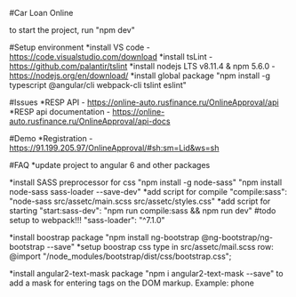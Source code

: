 #Car Loan Online

to start the project, run "npm dev"

#Setup environment
*install VS code - https://code.visualstudio.com/download
*install tsLint - https://github.com/palantir/tslint
*install nodejs LTS v8.11.4 & npm 5.6.0 - https://nodejs.org/en/download/
*install global package "npm install -g typescript @angular/cli webpack-cli tslint eslint"

#Issues
*RESP API - https://online-auto.rusfinance.ru/OnlineApproval/api
*RESP api documentation - https://online-auto.rusfinance.ru/OnlineApproval/api-docs

#Demo
*Registration - https://91.199.205.97/OnlineApproval/#sh:sm=Lid&ws=sh

#FAQ
*update project to angular 6 and other packages

*install SASS preprocessor for css "npm install -g node-sass" "npm install node-sass sass-loader --save-dev"
*add script for compile "compile:sass": "node-sass src/assetc/main.scss src/assetc/styles.css"
*add script for starting "start:sass-dev": "npm run compile:sass && npm run dev"
#todo setup to webpack!!! "sass-loader": "^7.1.0"

*install boostrap package "npm install ng-bootstrap @ng-bootstrap/ng-bootstrap --save"
*setup boostrap css type in src/assetc/mail.scss row: @import "/node_modules/bootstrap/dist/css/bootstrap.css";

*install angular2-text-mask package "npm i angular2-text-mask --save" to add a mask for entering tags on the DOM markup. Example: phone
